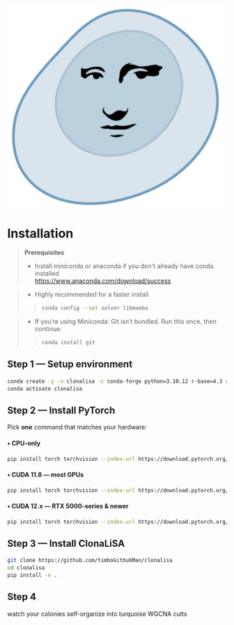 ![ClonaLiSA](https://raw.githubusercontent.com/timboGithubMan/clonalisa/ebb9c1a510d5feccab17cfa6de91b3e2b310d534/logo.png)
# Installation

> **Prerequisites**  
> * Install miniconda or anaconda if you don't already have conda installed  
> https://www.anaconda.com/download/success

> * Highly recommended for a faster install
>> ```bash
>> conda config --set solver libmamba
>> ```

> * If you’re using Miniconda:
> Git isn’t bundled. Run this once, then continue:
>> ```bash
>> conda install git
>> ```

## Step 1 — Setup environment

```bash
conda create -y -n clonalisa -c conda-forge python=3.10.12 r-base=4.3 r-ggplot2 r-dplyr r-stringr r-forcats r-tidyr r-tibble r-nlme r-emmeans r-broom.mixed r-gridextra r-codetools
conda activate clonalisa
```

## Step 2 — Install PyTorch

Pick **one** command that matches your hardware:

#### • CPU-only

```bash
pip install torch torchvision --index-url https://download.pytorch.org/whl/cpu
```

#### • CUDA 11.8 — most GPUs

```bash
pip install torch torchvision --index-url https://download.pytorch.org/whl/cu118
```

#### • CUDA 12.x — RTX 5000-series & newer

```bash
pip install torch torchvision --index-url https://download.pytorch.org/whl/cu128
```

## Step 3 — Install ClonaLiSA
```bash
git clone https://github.com/timboGithubMan/clonalisa
cd clonalisa
pip install -e .
```

## Step 4
watch your colonies self-organize into turquoise WGCNA cults
